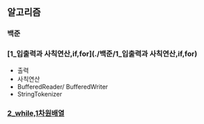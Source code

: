 ## 알고리즘

### 백준

### [1_입출력과 사칙연산,if,for](./백준/1_입출력과 사칙연산,if,for)

- 출력
- 사칙연산
- BufferedReader/ BufferedWriter
- StringTokenizer

### [2_while,1차원배열](./백준/2_while,1차원배열)

